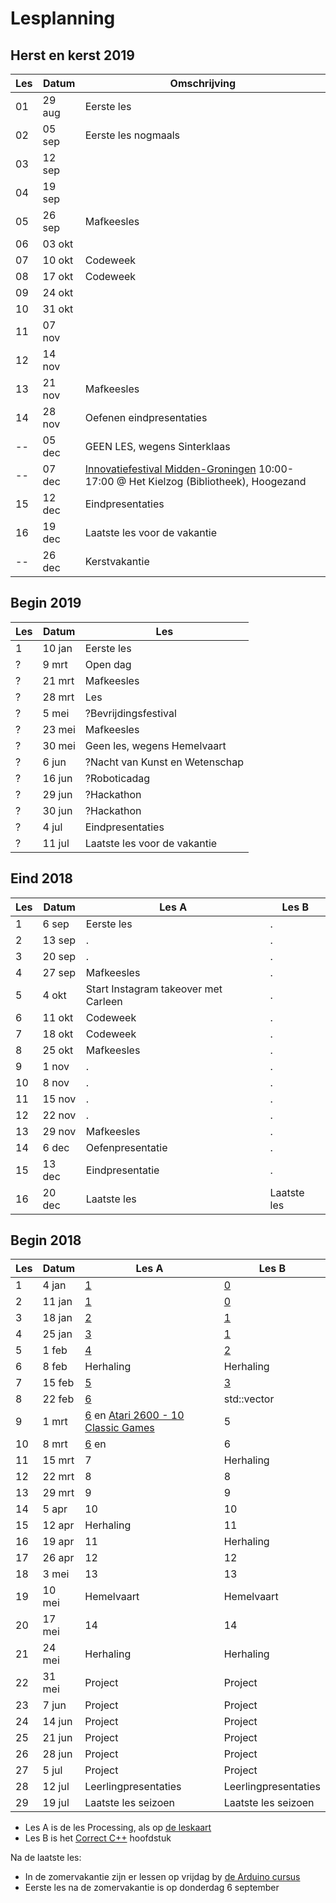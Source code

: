 # Lesplanning

## Herst en kerst 2019

Les|Datum |Omschrijving
---|------|--------------------
 01|29 aug|Eerste les
 02|05 sep|Eerste les nogmaals 
 03|12 sep| 
 04|19 sep| 
 05|26 sep|Mafkeesles 
 06|03 okt| 
 07|10 okt|Codeweek 
 08|17 okt|Codeweek 
 09|24 okt| 
 10|31 okt| 
 11|07 nov| 
 12|14 nov| 
 13|21 nov|Mafkeesles 
 14|28 nov|Oefenen eindpresentaties 
 --|05 dec|GEEN LES, wegens Sinterklaas
 --|07 dec|[Innovatiefestival Midden-Groningen](http://www.mifmig.nl/over/) 10:00-17:00 @ Het Kielzog (Bibliotheek), Hoogezand 
 15|12 dec|Eindpresentaties
 16|19 dec|Laatste les voor de vakantie
 --|26 dec|Kerstvakantie 

## Begin 2019

Les|Datum|Les
---|---|---
 1| 10 jan|Eerste les
 ?| 9 mrt|Open dag
 ?|21 mrt|Mafkeesles
 ?|28 mrt|Les
 ?| 5 mei|?Bevrijdingsfestival
 ?|23 mei|Mafkeesles
 ?|30 mei|Geen les, wegens Hemelvaart
 ?| 6 jun|?Nacht van Kunst en Wetenschap
 ?|16 jun|?Roboticadag
 ?|29 jun|?Hackathon
 ?|30 jun|?Hackathon
 ?| 4 jul|Eindpresentaties
 ?|11 jul|Laatste les voor de vakantie

## Eind 2018

Les|Datum|Les A|Les B
---|---|---|---
 1| 6 sep|Eerste les|.
 2|13 sep|.|.
 3|20 sep|.|.
 4|27 sep|Mafkeesles|.
 5| 4 okt|Start Instagram takeover met Carleen|.
 6|11 okt|Codeweek|.
 7|18 okt|Codeweek|.
 8|25 okt|Mafkeesles|.
 9| 1 nov|.|.
10| 8 nov|.|.
11|15 nov|.|.
12|22 nov|.|.
13|29 nov|Mafkeesles|.
14| 6 dec|Oefenpresentatie|.
15|13 dec|Eindpresentatie|.
16|20 dec|Laatste les|Laatste les

## Begin 2018

Les|Datum|Les A|Les B
---|---|---|---
 1| 4 jan|[1](LessenProcessing/EenMooiProgramma/README.md)|[0](https://github.com/richelbilderbeek/correct_cpp_scoreboard)
 2|11 jan|[1](LessenProcessing/EenMooiProgramma/README.md)|[0](https://github.com/richelbilderbeek/correct_cpp_scoreboard)
 3|18 jan|[2](https://github.com/richelbilderbeek/Dojo/blob/master/LessenProcessing/BalNaarRechts/README.md)|[1](https://github.com/richelbilderbeek/correct_cpp_hello)
 4|25 jan|[3](https://github.com/richelbilderbeek/Dojo/tree/master/LessenProcessing/WidthHeight)|[1](https://github.com/richelbilderbeek/correct_cpp_hello)
 5| 1 feb|[4](https://github.com/richelbilderbeek/Dojo/blob/master/LessenProcessing/PointRandom/README.md)|[2](https://github.com/richelbilderbeek/correct_cpp_hello_world)
 6| 8 feb|Herhaling|Herhaling
 7|15 feb|[5](https://github.com/richelbilderbeek/Dojo/blob/master/LessenProcessing/LineStroke/README.md)|[3](https://github.com/richelbilderbeek/correct_cpp_hello_cli)
 8|22 feb|[6](https://github.com/richelbilderbeek/Dojo/blob/master/LessenProcessing/BalEeuwigNaarRechts/README.md)|std::vector
 9| 1 mrt|[6](https://github.com/richelbilderbeek/Dojo/blob/master/LessenProcessing/BalEeuwigNaarRechts/README.md) en [Atari 2600 - 10 Classic Games](https://www.youtube.com/watch?v=5M1zO2v9ixY)|5
10| 8 mrt|[6](https://github.com/richelbilderbeek/Dojo/blob/master/LessenProcessing/BalEeuwigNaarRechts/README.md) en [](https://youtu.be/dF0vS5ZrMiI)|6
11|15 mrt|7|Herhaling|7
12|22 mrt|8|8
13|29 mrt|9|9
14| 5 apr|10|10
15|12 apr|Herhaling|11
16|19 apr|11|Herhaling
17|26 apr|12|12
18| 3 mei|13|13
19|10 mei|Hemelvaart|Hemelvaart
20|17 mei|14|14
21|24 mei|Herhaling|Herhaling
22|31 mei|Project|Project
23| 7 jun|Project|Project
24|14 jun|Project|Project
25|21 jun|Project|Project
26|28 jun|Project|Project
27| 5 jul|Project|Project
28|12 jul|Leerlingpresentaties|Leerlingpresentaties
29|19 jul|Laatste les seizoen|Laatste les seizoen

 * Les A is de les Processing, als op [de leskaart](https://github.com/richelbilderbeek/Dojo/blob/master/LessenProcessing/Leskaart/Leskaart1.pdf)
 * Les B is het [Correct C++](https://github.com/richelbilderbeek/correct_cpp) hoofdstuk

Na de laatste les:

 * In de zomervakantie zijn er lessen op vrijdag by [de Arduino cursus](https://github.com/richelbilderbeek/ArduinoCourse)
 * Eerste les na de zomervakantie is op donderdag 6 september
